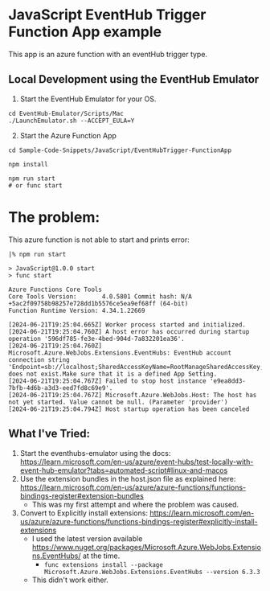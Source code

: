 # JavaScript EventHub Trigger Function App example

This app is an azure function with an eventHub trigger type.

## Local Development using the EventHub Emulator

1) Start the EventHub Emulator for your OS.

```shell
cd EventHub-Emulator/Scripts/Mac
./LaunchEmulator.sh --ACCEPT_EULA=Y
```

2) Start the Azure Function App

```shell
cd Sample-Code-Snippets/JavaScript/EventHubTrigger-FunctionApp

npm install

npm run start
# or func start
```

# The problem:

This azure function is not able to start and prints error:

```
|% npm run start                                                                                 

> JavaScript@1.0.0 start
> func start

Azure Functions Core Tools
Core Tools Version:       4.0.5801 Commit hash: N/A +5ac2f09758b98257e728dd1b5576ce5ea9ef68ff (64-bit)
Function Runtime Version: 4.34.1.22669

[2024-06-21T19:25:04.665Z] Worker process started and initialized.
[2024-06-21T19:25:04.760Z] A host error has occurred during startup operation '596df785-fe3e-4bed-904d-7a832201ea36'.
[2024-06-21T19:25:04.760Z] Microsoft.Azure.WebJobs.Extensions.EventHubs: EventHub account connection string 'Endpoint=sb://localhost;SharedAccessKeyName=RootManageSharedAccessKey;SharedAccessKey=SAS_KEY_VALUE;UseDevelopmentEmulator=true;' does not exist.Make sure that it is a defined App Setting.
[2024-06-21T19:25:04.767Z] Failed to stop host instance 'e9ea8dd3-7bfb-4d6b-a3d3-eed7fd8c69e9'.
[2024-06-21T19:25:04.767Z] Microsoft.Azure.WebJobs.Host: The host has not yet started. Value cannot be null. (Parameter 'provider')
[2024-06-21T19:25:04.794Z] Host startup operation has been canceled
```

## What I've Tried:

1) Start the eventhubs-emulator using the
   docs: https://learn.microsoft.com/en-us/azure/event-hubs/test-locally-with-event-hub-emulator?tabs=automated-script#linux-and-macos
2) Use the extension bundles in the host.json file as explained
   here: https://learn.microsoft.com/en-us/azure/azure-functions/functions-bindings-register#extension-bundles
   - This was my first attempt and where the problem was caused.
3) Convert to Explicitly install
   extensions: https://learn.microsoft.com/en-us/azure/azure-functions/functions-bindings-register#explicitly-install-extensions
   - I used the latest version available https://www.nuget.org/packages/Microsoft.Azure.WebJobs.Extensions.EventHubs/
     at the time.
      - `func extensions install --package Microsoft.Azure.WebJobs.Extensions.EventHubs --version 6.3.3`
   - This didn't work either.
